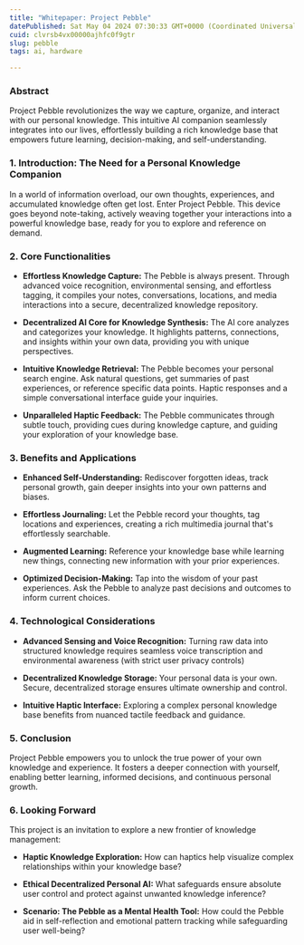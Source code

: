 ```yaml
---
title: "Whitepaper: Project Pebble"
datePublished: Sat May 04 2024 07:30:33 GMT+0000 (Coordinated Universal Time)
cuid: clvrsb4vx00000ajhfc0f9gtr
slug: pebble
tags: ai, hardware

---
```


### **Abstract**

Project Pebble revolutionizes the way we capture, organize, and interact with our personal knowledge. This intuitive AI companion seamlessly integrates into our lives, effortlessly building a rich knowledge base that empowers future learning, decision-making, and self-understanding.

### **1\. Introduction: The Need for a Personal Knowledge Companion**

In a world of information overload, our own thoughts, experiences, and accumulated knowledge often get lost. Enter Project Pebble. This device goes beyond note-taking, actively weaving together your interactions into a powerful knowledge base, ready for you to explore and reference on demand.

### **2\. Core Functionalities**

* **Effortless Knowledge Capture:** The Pebble is always present. Through advanced voice recognition, environmental sensing, and effortless tagging, it compiles your notes, conversations, locations, and media interactions into a secure, decentralized knowledge repository.
    
* **Decentralized AI Core for Knowledge Synthesis:** The AI core analyzes and categorizes your knowledge. It highlights patterns, connections, and insights within your own data, providing you with unique perspectives.
    
* **Intuitive Knowledge Retrieval:** The Pebble becomes your personal search engine. Ask natural questions, get summaries of past experiences, or reference specific data points. Haptic responses and a simple conversational interface guide your inquiries.
    
* **Unparalleled Haptic Feedback:** The Pebble communicates through subtle touch, providing cues during knowledge capture, and guiding your exploration of your knowledge base.
    

### **3\. Benefits and Applications**

* **Enhanced Self-Understanding:** Rediscover forgotten ideas, track personal growth, gain deeper insights into your own patterns and biases.
    
* **Effortless Journaling:** Let the Pebble record your thoughts, tag locations and experiences, creating a rich multimedia journal that's effortlessly searchable.
    
* **Augmented Learning:** Reference your knowledge base while learning new things, connecting new information with your prior experiences.
    
* **Optimized Decision-Making:** Tap into the wisdom of your past experiences. Ask the Pebble to analyze past decisions and outcomes to inform current choices.
    

### **4\. Technological Considerations**

* **Advanced Sensing and Voice Recognition:** Turning raw data into structured knowledge requires seamless voice transcription and environmental awareness (with strict user privacy controls)
    
* **Decentralized Knowledge Storage:** Your personal data is your own. Secure, decentralized storage ensures ultimate ownership and control.
    
* **Intuitive Haptic Interface:** Exploring a complex personal knowledge base benefits from nuanced tactile feedback and guidance.
    

### **5\. Conclusion**

Project Pebble empowers you to unlock the true power of your own knowledge and experience. It fosters a deeper connection with yourself, enabling better learning, informed decisions, and continuous personal growth.

### **6\. Looking Forward**

This project is an invitation to explore a new frontier of knowledge management:

* **Haptic Knowledge Exploration:** How can haptics help visualize complex relationships within your knowledge base?
    
* **Ethical Decentralized Personal AI:** What safeguards ensure absolute user control and protect against unwanted knowledge inference?
    
* **Scenario: The Pebble as a Mental Health Tool:** How could the Pebble aid in self-reflection and emotional pattern tracking while safeguarding user well-being?